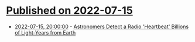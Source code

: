 # [Published on 2022-07-15](index.md)

* [2022-07-15, 20:00:00](https://science.slashdot.org/story/22/07/15/1959238/astronomers-detect-a-radio-heartbeat-billions-of-light-years-from-earth?utm_source=rss1.0mainlinkanon&utm_medium=feed) - [Astronomers Detect a Radio 'Heartbeat' Billions of Light-Years from Earth](https://science.slashdot.org/story/22/07/15/1959238/astronomers-detect-a-radio-heartbeat-billions-of-light-years-from-earth?utm_source=rss1.0mainlinkanon&utm_medium=feed)
